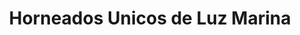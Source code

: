---
title: "Horneados Unicos de Luz Marina"
url: /santa-cruz-de-la-sierra/horneados-unicos-de-luz-marina/
shop: panadería
---